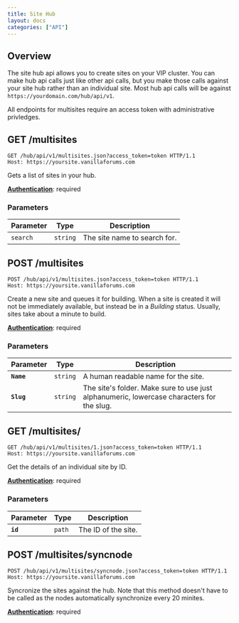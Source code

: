 ```yaml
---
title: Site Hub
layout: docs
categories: ["API"]
---
```


## Overview

The site hub api allows you to create sites on your VIP cluster. You can make hub api calls just like other api calls, but you make those calls against your site hub rather than an individual site. Most hub api calls will be against `https://yourdomain.com/hub/api/v1`.

All endpoints for multisites require an access token with administrative privledges.

## GET /multisites

```http
GET /hub/api/v1/multisites.json?access_token=token HTTP/1.1
Host: https://yoursite.vanillaforums.com
```

Gets a list of sites in your hub.

[__Authentication__](../#making-api-calls): required

### Parameters

Parameter           | Type      | Description
---                 | ---       | ---
`search`            | `string`  | The site name to search for.

## POST /multisites

```http
POST /hub/api/v1/multisites.json?access_token=token HTTP/1.1
Host: https://yoursite.vanillaforums.com
```

Create a new site and queues it for building. When a site is created it will not be immediately available, but instead be in a *Building* status. Usually, sites take about a minute to build.

[__Authentication__](../#making-api-calls): required

### Parameters

Parameter           | Type      | Description
---                 | ---       | ---
__`Name`__          | `string`  | A human readable name for the site.
__`Slug`__          | `string`  | The site's folder. Make sure to use just alphanumeric, lowercase characters for the slug.

## GET /multisites/<id>

```
GET /hub/api/v1/multisites/1.json?access_token=token HTTP/1.1
Host: https://yoursite.vanillaforums.com
```

Get the details of an individual site by ID.

[__Authentication__](../#making-api-calls): required

### Parameters

Parameter           | Type      | Description
---                 | ---       | ---
__`id`__            | `path`    | The ID of the site.

## POST /multisites/syncnode

```
POST /hub/api/v1/multisites/syncnode.json?access_token=token HTTP/1.1
Host: https://yoursite.vanillaforums.com
```

Syncronize the sites against the hub. Note that this method doesn't have to be called as the nodes automatically synchronize every 20 minites.

[__Authentication__](../#making-api-calls): required